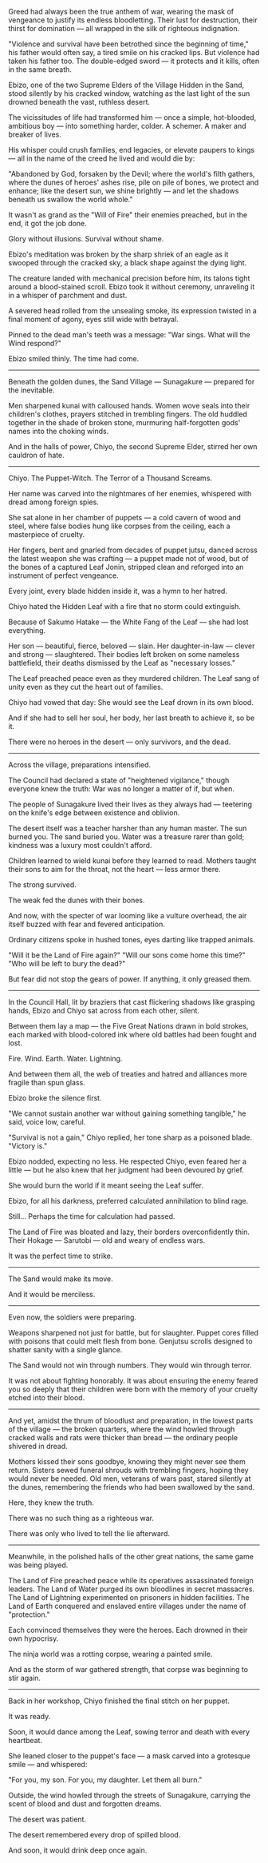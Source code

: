 Greed had always been the true anthem of war, wearing the mask of vengeance to justify its endless bloodletting.
Their lust for destruction, their thirst for domination — all wrapped in the silk of righteous indignation.

"Violence and survival have been betrothed since the beginning of time," his father would often say, a tired smile on his cracked lips.
But violence had taken his father too.
The double-edged sword — it protects and it kills, often in the same breath.

Ebizo, one of the two Supreme Elders of the Village Hidden in the Sand, stood silently by his cracked window, watching as the last light of the sun drowned beneath the vast, ruthless desert.

The vicissitudes of life had transformed him — once a simple, hot-blooded, ambitious boy — into something harder, colder.
A schemer.
A maker and breaker of lives.

His whisper could crush families, end legacies, or elevate paupers to kings — all in the name of the creed he lived and would die by:

"Abandoned by God, forsaken by the Devil;
where the world's filth gathers,
where the dunes of heroes' ashes rise,
pile on pile of bones,
we protect and enhance;
like the desert sun, we shine brightly —
and let the shadows beneath us swallow the world whole."

It wasn't as grand as the "Will of Fire" their enemies preached, but in the end, it got the job done.

Glory without illusions.
Survival without shame.

Ebizo's meditation was broken by the sharp shriek of an eagle as it swooped through the cracked sky, a black shape against the dying light.

The creature landed with mechanical precision before him, its talons tight around a blood-stained scroll.
Ebizo took it without ceremony, unraveling it in a whisper of parchment and dust.

A severed head rolled from the unsealing smoke, its expression twisted in a final moment of agony, eyes still wide with betrayal.

Pinned to the dead man's teeth was a message:
"War sings. What will the Wind respond?"

Ebizo smiled thinly.
The time had come.


---

Beneath the golden dunes, the Sand Village — Sunagakure — prepared for the inevitable.

Men sharpened kunai with calloused hands.
Women wove seals into their children's clothes, prayers stitched in trembling fingers.
The old huddled together in the shade of broken stone, murmuring half-forgotten gods' names into the choking winds.

And in the halls of power, Chiyo, the second Supreme Elder, stirred her own cauldron of hate.


---

Chiyo.
The Puppet-Witch.
The Terror of a Thousand Screams.

Her name was carved into the nightmares of her enemies, whispered with dread among foreign spies.

She sat alone in her chamber of puppets — a cold cavern of wood and steel, where false bodies hung like corpses from the ceiling, each a masterpiece of cruelty.

Her fingers, bent and gnarled from decades of puppet jutsu, danced across the latest weapon she was crafting — a puppet made not of wood, but of the bones of a captured Leaf Jonin, stripped clean and reforged into an instrument of perfect vengeance.

Every joint, every blade hidden inside it, was a hymn to her hatred.

Chiyo hated the Hidden Leaf with a fire that no storm could extinguish.

Because of Sakumo Hatake — the White Fang of the Leaf — she had lost everything.

Her son — beautiful, fierce, beloved — slain.
Her daughter-in-law — clever and strong — slaughtered.
Their bodies left broken on some nameless battlefield, their deaths dismissed by the Leaf as "necessary losses."

The Leaf preached peace even as they murdered children.
The Leaf sang of unity even as they cut the heart out of families.

Chiyo had vowed that day: She would see the Leaf drown in its own blood.

And if she had to sell her soul, her body, her last breath to achieve it, so be it.

There were no heroes in the desert — only survivors, and the dead.


---

Across the village, preparations intensified.

The Council had declared a state of "heightened vigilance," though everyone knew the truth: War was no longer a matter of if, but when.

The people of Sunagakure lived their lives as they always had — teetering on the knife's edge between existence and oblivion.

The desert itself was a teacher harsher than any human master.
The sun burned you. The sand buried you.
Water was a treasure rarer than gold; kindness was a luxury most couldn't afford.

Children learned to wield kunai before they learned to read.
Mothers taught their sons to aim for the throat, not the heart — less armor there.

The strong survived.

The weak fed the dunes with their bones.

And now, with the specter of war looming like a vulture overhead, the air itself buzzed with fear and fevered anticipation.

Ordinary citizens spoke in hushed tones, eyes darting like trapped animals.

"Will it be the Land of Fire again?"
"Will our sons come home this time?"
"Who will be left to bury the dead?"

But fear did not stop the gears of power.
If anything, it only greased them.


---

In the Council Hall, lit by braziers that cast flickering shadows like grasping hands, Ebizo and Chiyo sat across from each other, silent.

Between them lay a map — the Five Great Nations drawn in bold strokes, each marked with blood-colored ink where old battles had been fought and lost.

Fire.
Wind.
Earth.
Water.
Lightning.

And between them all, the web of treaties and hatred and alliances more fragile than spun glass.

Ebizo broke the silence first.

"We cannot sustain another war without gaining something tangible," he said, voice low, careful.

"Survival is not a gain," Chiyo replied, her tone sharp as a poisoned blade. "Victory is."

Ebizo nodded, expecting no less.
He respected Chiyo, even feared her a little — but he also knew that her judgment had been devoured by grief.

She would burn the world if it meant seeing the Leaf suffer.

Ebizo, for all his darkness, preferred calculated annihilation to blind rage.

Still...
Perhaps the time for calculation had passed.

The Land of Fire was bloated and lazy, their borders overconfidently thin. Their Hokage — Sarutobi — old and weary of endless wars.

It was the perfect time to strike.


---

The Sand would make its move.

And it would be merciless.


---

Even now, the soldiers were preparing.

Weapons sharpened not just for battle, but for slaughter.
Puppet cores filled with poisons that could melt flesh from bone.
Genjutsu scrolls designed to shatter sanity with a single glance.

The Sand would not win through numbers.
They would win through terror.

It was not about fighting honorably.
It was about ensuring the enemy feared you so deeply that their children were born with the memory of your cruelty etched into their blood.


---

And yet, amidst the thrum of bloodlust and preparation, in the lowest parts of the village — the broken quarters, where the wind howled through cracked walls and rats were thicker than bread — the ordinary people shivered in dread.

Mothers kissed their sons goodbye, knowing they might never see them return.
Sisters sewed funeral shrouds with trembling fingers, hoping they would never be needed.
Old men, veterans of wars past, stared silently at the dunes, remembering the friends who had been swallowed by the sand.

Here, they knew the truth.

There was no such thing as a righteous war.

There was only who lived to tell the lie afterward.


---

Meanwhile, in the polished halls of the other great nations, the same game was being played.

The Land of Fire preached peace while its operatives assassinated foreign leaders.
The Land of Water purged its own bloodlines in secret massacres.
The Land of Lightning experimented on prisoners in hidden facilities.
The Land of Earth conquered and enslaved entire villages under the name of "protection."

Each convinced themselves they were the heroes.
Each drowned in their own hypocrisy.

The ninja world was a rotting corpse, wearing a painted smile.

And as the storm of war gathered strength, that corpse was beginning to stir again.


---

Back in her workshop, Chiyo finished the final stitch on her puppet.

It was ready.

Soon, it would dance among the Leaf, sowing terror and death with every heartbeat.

She leaned closer to the puppet's face — a mask carved into a grotesque smile — and whispered:

"For you, my son.
For you, my daughter.
Let them all burn."

Outside, the wind howled through the streets of Sunagakure, carrying the scent of blood and dust and forgotten dreams.

The desert was patient.

The desert remembered every drop of spilled blood.

And soon, it would drink deep once again.